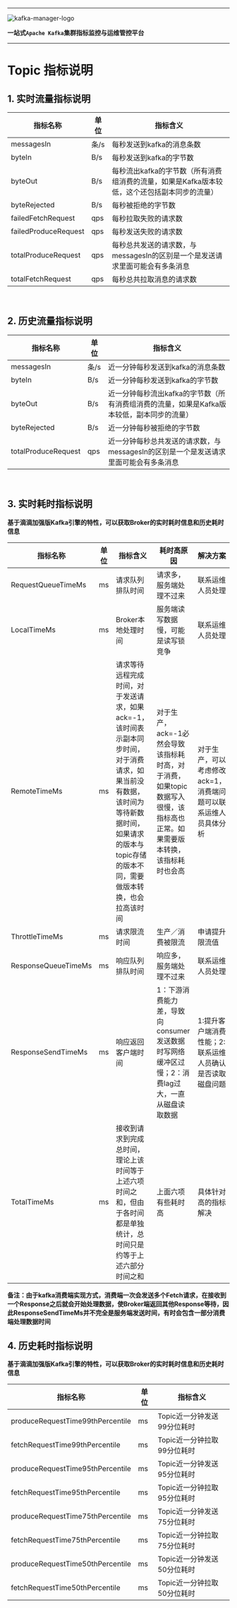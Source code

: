 
---

![kafka-manager-logo](../assets/images/common/logo_name.png)

**一站式`Apache Kafka`集群指标监控与运维管控平台**

--- 



# Topic 指标说明

## 1. 实时流量指标说明


| 指标名称|  单位| 指标含义|
|-- |---- |---|
| messagesIn| 条/s   | 每秒发送到kafka的消息条数  |
| byteIn| B/s               | 每秒发送到kafka的字节数   |
| byteOut| B/s              | 每秒流出kafka的字节数（所有消费组消费的流量，如果是Kafka版本较低，这个还包括副本同步的流量） |
| byteRejected| B/s         | 每秒被拒绝的字节数    |
| failedFetchRequest| qps   | 每秒拉取失败的请求数     |
| failedProduceRequest| qps | 每秒发送失败的请求数    |
| totalProduceRequest| qps  | 每秒总共发送的请求数，与messagesIn的区别是一个是发送请求里面可能会有多条消息  |
| totalFetchRequest| qps    | 每秒总共拉取消息的请求数   |

&nbsp;

## 2. 历史流量指标说明

| 指标名称|  单位| 指标含义|
|-- |---- |---|
| messagesIn| 条/s   | 近一分钟每秒发送到kafka的消息条数  |
| byteIn| B/s               | 近一分钟每秒发送到kafka的字节数   |
| byteOut| B/s              | 近一分钟每秒流出kafka的字节数（所有消费组消费的流量，如果是Kafka版本较低，副本同步的流量） |
| byteRejected| B/s         | 近一分钟每秒被拒绝的字节数    |
| totalProduceRequest| qps  | 近一分钟每秒总共发送的请求数，与messagesIn的区别是一个是发送请求里面可能会有多条消息  |

&nbsp;

## 3. 实时耗时指标说明

**基于滴滴加强版Kafka引擎的特性，可以获取Broker的实时耗时信息和历史耗时信息**

| 指标名称| 单位   | 指标含义  | 耗时高原因    | 解决方案|
|-- |-- |-- |-- |--|                                                 
| RequestQueueTimeMs| ms  | 请求队列排队时间                                             | 请求多，服务端处理不过来                                     | 联系运维人员处理                                          |
| LocalTimeMs| ms         | Broker本地处理时间                                           | 服务端读写数据慢，可能是读写锁竞争                           | 联系运维人员处理                                          |
| RemoteTimeMs| ms        | 请求等待远程完成时间，对于发送请求，如果ack=-1，该时间表示副本同步时间，对于消费请求，如果当前没有数据，该时间为等待新数据时间，如果请求的版本与topic存储的版本不同，需要做版本转换，也会拉高该时间 | 对于生产，ack=-1必然会导致该指标耗时高，对于消费，如果topic数据写入很慢，该指标高也正常。如果需要版本转换，该指标耗时也会高 | 对于生产，可以考虑修改ack=1，消费端问题可以联系运维人员具体分析 |
| ThrottleTimeMs| ms      | 请求限流时间                                                 | 生产／消费被限流                                             | 申请提升限流值                                               |
| ResponseQueueTimeMs| ms | 响应队列排队时间                                             | 响应多，服务端处理不过来                                     | 联系运维人员处理                                          |
| ResponseSendTimeMs| ms  | 响应返回客户端时间                                           | 1：下游消费能力差，导致向consumer发送数据时写网络缓冲区过慢；2：消费lag过大，一直从磁盘读取数据 | 1:提升客户端消费性能；2: 联系运维人员确认是否读取磁盘问题 |
| TotalTimeMs| ms         | 接收到请求到完成总时间，理论上该时间等于上述六项时间之和，但由于各时间都是单独统计，总时间只是约等于上述六部分时间之和 | 上面六项有些耗时高                                           | 具体针对高的指标解决                                         |

**备注：由于kafka消费端实现方式，消费端一次会发送多个Fetch请求，在接收到一个Response之后就会开始处理数据，使Broker端返回其他Response等待，因此ResponseSendTimeMs并不完全是服务端发送时间，有时会包含一部分消费端处理数据时间**

## 4. 历史耗时指标说明

**基于滴滴加强版Kafka引擎的特性，可以获取Broker的实时耗时信息和历史耗时信息**

| 指标名称|  单位| 指标含义|
|-- | ---- |---|
| produceRequestTime99thPercentile|ms|Topic近一分钟发送99分位耗时|
| fetchRequestTime99thPercentile|ms|Topic近一分钟拉取99分位耗时|
| produceRequestTime95thPercentile|ms|Topic近一分钟发送95分位耗时|
| fetchRequestTime95thPercentile|ms|Topic近一分钟拉取95分位耗时|
| produceRequestTime75thPercentile|ms|Topic近一分钟发送75分位耗时|
| fetchRequestTime75thPercentile|ms|Topic近一分钟拉取75分位耗时|
| produceRequestTime50thPercentile|ms|Topic近一分钟发送50分位耗时|
| fetchRequestTime50thPercentile|ms|Topic近一分钟拉取50分位耗时|

